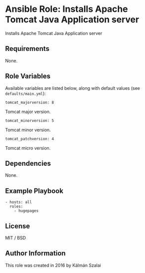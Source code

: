 # Ansible Role: Installs Apache Tomcat Java Application server

Installs Apache Tomcat Java Application server

## Requirements

None.

## Role Variables

Available variables are listed below, along with default values (see `defaults/main.yml`):

    tomcat_majorversion: 8

Tomcat major version.

    tomcat_minorversion: 5

Tomcat minor version.

    tomcat_patchversion: 4

Tomcat micro version.

## Dependencies

None.

## Example Playbook

    - hosts: all
      roles:
        - hugepages

## License

MIT / BSD

## Author Information

This role was created in 2016 by Kálmán Szalai
